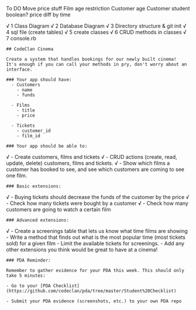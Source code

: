 To DO
    Move price stuff
    Film age restriction
    Customer age
    Customer student boolean?
    price diff by time



√    1	Class Diagram
√    2	Database Diagram
√    3	Directory structure & git init
√    4	sql file (create tables)
√    5	create classes
√    6	CRUD methods in classes
√    7	console.rb


    ## CodeClan Cinema

    Create a system that handles bookings for our newly built cinema!
    It's enough if you can call your methods in pry, don't worry about an interface.

    ### Your app should have:
      - Customers
        - name
        - funds

      - Films
        - title
        - price

      - Tickets
        - customer_id
        - film_id

    ### Your app should be able to:
√      - Create customers, films and tickets
√      - CRUD actions (create, read, update, delete) customers, films and tickets.
√      - Show which films a customer has booked to see, and see which customers are coming to see one film.

    ### Basic extensions:
√      - Buying tickets should decrease the funds of the customer by the price
√      - Check how many tickets were bought by a customer
√      - Check how many customers are going to watch a certain film

    ### Advanced extensions:
√      - Create a screenings table that lets us know what time films are showing
      - Write a method that finds out what is the most popular time (most tickets sold) for a given film
      - Limit the available tickets for screenings.
      - Add any other extensions you think would be great to have at a cinema!

    ### PDA Reminder:

    Remember to gather evidence for your PDA this week. This should only take 5 minutes:

    - Go to your [PDA Checklist](https://github.com/codeclan/pda/tree/master/Student%20Checklist)

    - Submit your PDA evidence (screenshots, etc.) to your own PDA repo
